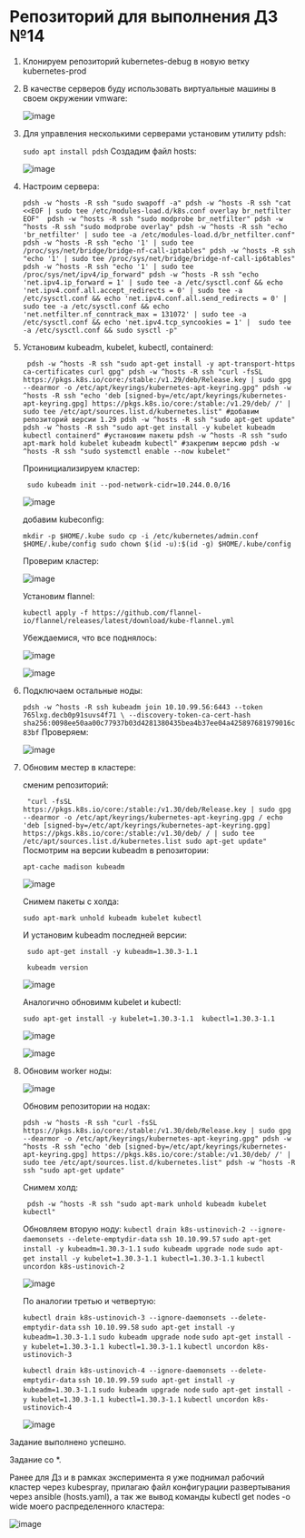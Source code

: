 
# Репозиторий для выполнения ДЗ №14

1. Клонируем репозиторий kubernetes-debug в новую ветку kubernetes-prod

2. В качестве серверов буду использовать виртуальные машины в своем окружении vmware:

   ![image](https://github.com/user-attachments/assets/0c88008c-9efe-47d7-9287-477225dc7b80)


3. Для управления несколькими серверами установим утилиту pdsh:

   ` sudo apt install pdsh `
   Создадим файл hosts:
   
    ![image](https://github.com/user-attachments/assets/ee146239-d7c5-4cdf-8557-50e6e7c43be9)

5. Настроим сервера:
 
   `pdsh -w ^hosts -R ssh "sudo swapoff -a"
    pdsh -w ^hosts -R ssh "cat <<EOF | sudo tee /etc/modules-load.d/k8s.conf
overlay
br_netfilter
EOF" 
    pdsh -w ^hosts -R ssh "sudo modprobe br_netfilter"
    pdsh -w ^hosts -R ssh "sudo modprobe overlay"
    pdsh -w ^hosts -R ssh "echo 'br_netfilter' | sudo tee -a /etc/modules-load.d/br_netfilter.conf"
    pdsh -w ^hosts -R ssh "echo '1' | sudo tee /proc/sys/net/bridge/bridge-nf-call-iptables"
    pdsh -w ^hosts -R ssh "echo '1' | sudo tee /proc/sys/net/bridge/bridge-nf-call-ip6tables"
    pdsh -w ^hosts -R ssh "echo '1' | sudo tee /proc/sys/net/ipv4/ip_forward"
    pdsh -w ^hosts -R ssh "echo 'net.ipv4.ip_forward = 1' | sudo tee -a /etc/sysctl.conf && echo 'net.ipv4.conf.all.accept_redirects = 0' | sudo tee -a /etc/sysctl.conf && echo 'net.ipv4.conf.all.send_redirects = 0' | sudo tee -a /etc/sysctl.conf && echo 'net.netfilter.nf_conntrack_max = 131072' | sudo tee -a /etc/sysctl.conf && echo 'net.ipv4.tcp_syncookies = 1' | 
    sudo tee -a /etc/sysctl.conf && sudo sysctl -p"`
    
   
6. Установим kubeadm, kubelet, kubectl, containerd:

   ` pdsh -w ^hosts -R ssh "sudo apt-get install -y apt-transport-https ca-certificates curl gpg"
     pdsh -w ^hosts -R ssh "curl -fsSL https://pkgs.k8s.io/core:/stable:/v1.29/deb/Release.key | sudo gpg --dearmor -o /etc/apt/keyrings/kubernetes-apt-keyring.gpg"
     pdsh -w ^hosts -R ssh "echo 'deb [signed-by=/etc/apt/keyrings/kubernetes-apt-keyring.gpg] https://pkgs.k8s.io/core:/stable:/v1.29/deb/ /' | sudo tee /etc/apt/sources.list.d/kubernetes.list" #добавим репозиторий версии 1.29
     pdsh -w ^hosts -R ssh "sudo apt-get update"
     pdsh -w ^hosts -R ssh "sudo apt-get install -y kubelet kubeadm kubectl containerd" #установим пакеты
     pdsh -w ^hosts -R ssh "sudo apt-mark hold kubelet kubeadm kubectl" #закрепим версию
     pdsh -w ^hosts -R ssh "sudo systemctl enable --now kubelet"`
   
     Проинициализируем кластер:

    `  sudo kubeadm init --pod-network-cidr=10.244.0.0/16 `

    ![image](https://github.com/user-attachments/assets/7630f6e3-da10-4e65-9e5b-ba3fa67e3bbb)

    добавим kubeconfig:

   `mkdir -p $HOME/.kube
  sudo cp -i /etc/kubernetes/admin.conf $HOME/.kube/config
  sudo chown $(id -u):$(id -g) $HOME/.kube/config`

   Проверим кластер:

   ![image](https://github.com/user-attachments/assets/566303c8-4d17-4a8f-bd48-72333819fb1e)

   Установим flannel:

   `kubectl apply -f https://github.com/flannel-io/flannel/releases/latest/download/kube-flannel.yml`

   Убеждаемися, что все поднялось:

   ![image](https://github.com/user-attachments/assets/c29a9d92-e4aa-4de2-8f95-0dfb8eaf3d3f)

   ![image](https://github.com/user-attachments/assets/b600fcaa-b599-42dc-bdf5-7fcc9b03fff5)

7. Подключаем остальные ноды:

   `pdsh -w ^hosts -R ssh kubeadm join 10.10.99.56:6443 --token 765lxg.decb0p91suvs4f71 \
        --discovery-token-ca-cert-hash sha256:0098ee50aa00c77937b03d4281380435bea4b37ee04a425897681979016c83bf`
   Проверяем:

   ![image](https://github.com/user-attachments/assets/e6e43a74-09a4-452e-b654-21be088db00e)

   
8. Обновим местер в кластере:

   сменим репозиторий:

    `  "curl -fsSL https://pkgs.k8s.io/core:/stable:/v1.30/deb/Release.key | sudo gpg --dearmor -o /etc/apt/keyrings/kubernetes-apt-keyring.gpg /
       echo 'deb [signed-by=/etc/apt/keyrings/kubernetes-apt-keyring.gpg] https://pkgs.k8s.io/core:/stable:/v1.30/deb/ / | sudo tee /etc/apt/sources.list.d/kubernetes.list
       sudo apt-get update" `
   Посмотрим на версии kubeadm в репозитории:
   
   `apt-cache madison kubeadm`
   
   ![image](https://github.com/user-attachments/assets/1f309c35-6b58-4bbb-9024-da498ab8e5b4)

   Снимем пакеты с холда:

   `sudo apt-mark unhold kubeadm kubelet kubectl`

   И установим kubeadm последней версии:

   ` sudo apt-get install -y kubeadm=1.30.3-1.1`

   ` kubeadm version`

   ![image](https://github.com/user-attachments/assets/4e7aed10-b740-41ff-ba70-ff10573e8486)


   Аналогично обновимм kubelet и kubectl:

   `sudo apt-get install -y kubelet=1.30.3-1.1  kubectl=1.30.3-1.1`

   ![image](https://github.com/user-attachments/assets/da1e7dc3-3a02-424f-abdf-a2d4bd7e9186)

   ![image](https://github.com/user-attachments/assets/71769932-841d-4c21-81b5-f5de30b888e6)

9. Обновим worker ноды:

   
 
   ![image](https://github.com/user-attachments/assets/29f0a14e-32d5-4695-9189-4f9122c1fd88)

    Обновим репозитории на нодах:

   `pdsh -w ^hosts -R ssh "curl -fsSL https://pkgs.k8s.io/core:/stable:/v1.30/deb/Release.key | sudo gpg --dearmor -o /etc/apt/keyrings/kubernetes-apt-keyring.gpg"
    pdsh -w ^hosts -R ssh "echo 'deb [signed-by=/etc/apt/keyrings/kubernetes-apt-keyring.gpg] https://pkgs.k8s.io/core:/stable:/v1.30/deb/ /' | sudo tee /etc/apt/sources.list.d/kubernetes.list"
    pdsh -w ^hosts -R ssh "sudo apt-get update"`

    Снимем холд:

    ` pdsh -w ^hosts -R ssh "sudo apt-mark unhold kubeadm kubelet kubectl"`
   
    Обновляем вторую ноду:
    `kubectl drain k8s-ustinovich-2 --ignore-daemonsets --delete-emptydir-data`
    `ssh 10.10.99.57`
    `sudo apt-get install -y kubeadm=1.30.3-1.1`
    `sudo kubeadm upgrade node`
    `sudo apt-get install -y kubelet=1.30.3-1.1 kubectl=1.30.3-1.1`
    `kubectl uncordon k8s-ustinovich-2`

    ![image](https://github.com/user-attachments/assets/9685cbeb-1886-4e18-8ddf-a42649d05c45)

   По аналогии третью и четвертую:
   
    `kubectl drain k8s-ustinovich-3 --ignore-daemonsets --delete-emptydir-data`
    `ssh 10.10.99.58`
    `sudo apt-get install -y kubeadm=1.30.3-1.1`
    `sudo kubeadm upgrade node`
    `sudo apt-get install -y kubelet=1.30.3-1.1 kubectl=1.30.3-1.1`
    `kubectl uncordon k8s-ustinovich-3`
   
    `kubectl drain k8s-ustinovich-4 --ignore-daemonsets --delete-emptydir-data`
    `ssh 10.10.99.59`
    `sudo apt-get install -y kubeadm=1.30.3-1.1`
    `sudo kubeadm upgrade node`
    `sudo apt-get install -y kubelet=1.30.3-1.1 kubectl=1.30.3-1.1`
    `kubectl uncordon k8s-ustinovich-4`

   ![image](https://github.com/user-attachments/assets/10150cb0-5833-4ef5-bffe-0791e3b3a6be)

Задание выполнено успешно.

Задание со *.

Ранее для Дз и в рамках эксперимента я уже поднимал рабочий кластер через kubespray, прилагаю файл конфигурации развертывания через ansible (hosts.yaml), а так же вывод команды kubectl get nodes -o wide моего распределенного кластера:

![image](https://github.com/user-attachments/assets/6e335156-eacd-4e27-896e-fe64c7b82baf)


   


   
    
